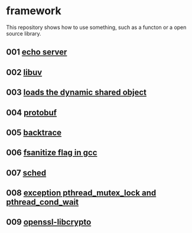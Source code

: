 # framework
This repository shows how to use something, such as a functon or a open source library.

## 001 [echo server](001)
## 002 [libuv](002)
## 003 [loads the dynamic shared object](003)
## 004 [protobuf](004)
## 005 [backtrace](005)
## 006 [fsanitize flag in gcc](006)
## 007 [sched](007)
## 008 [exception pthread_mutex_lock and pthread_cond_wait](008)
## 009 [openssl-libcrypto](009)
